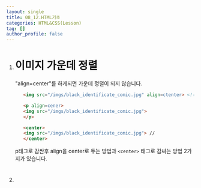 ```yaml
---
layout: single
title: 08_12.HTML기초
categories: HTML&CSS(Lesson)
tag: []
author_profile: false
---
```


1. # 이미지 가운데 정렬
   "align=center"를 하게되면 가운데 정렬이 되지 않습니다.   
   ```html
      <img src="/imgs/black_identificate_comic.jpg" align=ctenter> <!-- 가운데 정렬 안됨 -->

      <p align=cener>
      <img src="/imgs/black_identificate_comic.jpg"> 
      </p>

      <center>
      <img src="/imgs/black_identificate_comic.jpg"> //
      </center>
   ```   
   p태그로 감싼후 align을 center로 두는 방법과 `<center>` 태그로 감싸는 방법 2가지가 있습니다.   

1. # 

   

